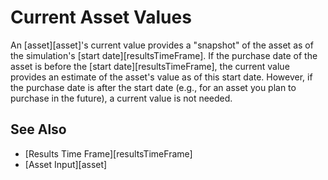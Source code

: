 # Current Asset Values

An [asset][asset]'s current value provides a "snapshot" of the asset as of the simulation's
[start date][resultsTimeFrame]. If the purchase date of the asset is before the [start date][resultsTimeFrame], 
the current value provides an estimate of the asset's value as of this start date. 
However, if the purchase date is after the start date 
(e.g., for an asset you plan to purchase in the future), a current value is not needed.

## See Also

* [Results Time Frame][resultsTimeFrame]
* [Asset Input][asset]